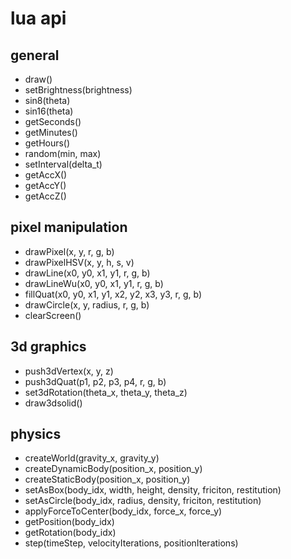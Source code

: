 # lua api

## general
- draw()
- setBrightness(brightness)
- sin8(theta)
- sin16(theta)
- getSeconds()
- getMinutes()
- getHours()
- random(min, max)
- setInterval(delta_t)
- getAccX()
- getAccY()
- getAccZ()

## pixel manipulation
- drawPixel(x, y, r, g, b)
- drawPixelHSV(x, y, h, s, v)
- drawLine(x0, y0, x1, y1, r, g, b)
- drawLineWu(x0, y0, x1, y1, r, g, b)
- fillQuat(x0, y0, x1, y1, x2, y2, x3, y3, r, g, b)
- drawCircle(x, y, radius, r, g, b)
- clearScreen()



## 3d graphics
- push3dVertex(x, y, z)
- push3dQuat(p1, p2, p3, p4, r, g, b)
- set3dRotation(theta_x, theta_y, theta_z)
- draw3dsolid()

## physics
- createWorld(gravity_x, gravity_y)
- createDynamicBody(position_x, position_y)
- createStaticBody(position_x, position_y)
- setAsBox(body_idx, width, height, density, friciton, restitution)
- setAsCircle(body_idx, radius, density, friciton, restitution)
- applyForceToCenter(body_idx, force_x, force_y)
- getPosition(body_idx)
- getRotation(body_idx)
- step(timeStep, velocityIterations, positionIterations)
